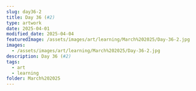 ```yaml
---
slug: day36-2
title: Day 36 (#2)
type: artwork
date: 2025-04-01
modified_date: 2025-04-04
featuredImage: /assets/images/art/learning/March%202025/Day-36-2.jpg
images:
  - /assets/images/art/learning/March%202025/Day-36-2.jpg
description: Day 36 (#2)
tags:
  - art
  - learning
folder: March%202025
---
```

